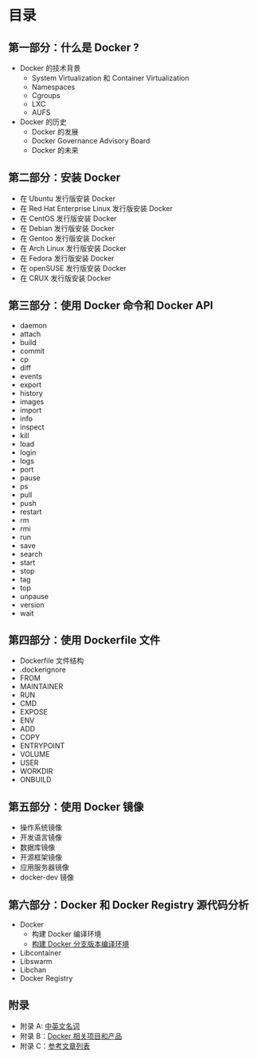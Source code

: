 # 目录

## 第一部分：什么是 Docker ?

- Docker 的技术背景
  - System Virtualization 和 Container Virtualization
  - Namespaces
  - Cgroups
  - LXC
  - AUFS
- Docker 的历史
  - Docker 的发展
  - Docker Governance Advisory Board
  - Docker 的未来

## 第二部分：安装 Docker

- 在 Ubuntu 发行版安装 Docker
- 在 Red Hat Enterprise Linux 发行版安装 Docker
- 在 CentOS 发行版安装 Docker
- 在 Debian 发行版安装 Docker
- 在 Gentoo 发行版安装 Docker
- 在 Arch Linux 发行版安装 Docker
- 在 Fedora 发行版安装 Docker
- 在 openSUSE 发行版安装 Docker
- 在 CRUX 发行版安装 Docker

## 第三部分：使用 Docker 命令和 Docker API

- daemon
- attach
- build
- commit
- cp
- diff
- events
- export
- history
- images
- import
- info
- inspect
- kill
- load
- login
- logs
- port
- pause
- ps
- pull
- push
- restart
- rm
- rmi
- run
- save
- search
- start
- stop
- tag
- top
- unpause
- version
- wait

## 第四部分：使用 Dockerfile 文件

- Dockerfile 文件结构
- .dockerignore
- FROM
- MAINTAINER
- RUN
- CMD
- EXPOSE
- ENV
- ADD
- COPY
- ENTRYPOINT
- VOLUME
- USER
- WORKDIR
- ONBUILD

## 第五部分：使用 Docker 镜像

- 操作系统镜像
- 开发语言镜像
- 数据库镜像
- 开源框架镜像
- 应用服务器镜像
- docker-dev 镜像

## 第六部分：Docker 和 Docker Registry 源代码分析

- Docker
  - 构建 Docker 编译环境
  - [构建 Docker 分支版本编译环境](https://github.com/genedna/dockeropenbook/blob/master/how-to-prepare-docker-development-environment.md)
- Libcontainer
- Libswarm
- Libchan
- Docker Registry

## 附录

- 附录 A: [中英文名词]()
- 附录 B：[Docker 相关项目和产品](https://github.com/genedna/dockeropenbook/blob/master/appendix-a.md)
- 附录 C：[参考文章列表]()
